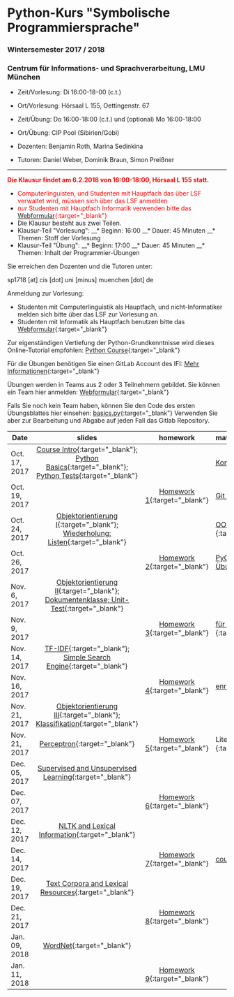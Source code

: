 # Python-Kurs "Symbolische Programmiersprache"
### Wintersemester 2017 / 2018
### Centrum für Informations- und Sprachverarbeitung, LMU München

 - Zeit/Vorlesung: Di 16:00-18-00 (c.t.)
 - Ort/Vorlesung: Hörsaal L 155, Oettingenstr. 67
 - Zeit/Übung: Do 16:00-18:00 (c.t.) und (optional) Mo 16:00-18:00
 - Ort/Übung: CIP Pool (Sibirien/Gobi)

 - Dozenten: Benjamin Roth, Marina Sedinkina
 - Tutoren: Daniel Weber, Dominik Braun, Simon Preißner

- - -

<span style="color:red">**Die Klausur findet am 6.2.2018 von 16:00-18:00, Hörsaal L 155 statt.**</span>
* <span style="color:red">Computerlinguisten, und Studenten mit Hauptfach das über LSF verwaltet wird, müssen sich über das LSF anmelden</span>
* <span style="color:red">*nur* Studenten mit Hauptfach Informatik verwenden bitte das [Webformular](https://goo.gl/forms/jt0a9KwEBZ55uTTH2){:target="_blank"}</span>
* Die Klausur besteht aus zwei Teilen. 
* Klausur-Teil "Vorlesung":
 __* Beginn: 16:00
 __* Dauer: 45 Minuten
 __* Themen: Stoff der Vorlesung
* Klausur-Teil "Übung": 
 __* Beginn: 17:00
 __* Dauer: 45 Minuten
 __* Themen: Inhalt der Programmier-Übungen

Sie erreichen den Dozenten und die Tutoren unter:

sp1718 [at] cis [dot] uni [minus] muenchen [dot] de

Anmeldung zur Vorlesung:
 - Studenten mit Computerlinguistik als Hauptfach, und nicht-Informatiker melden sich bitte über das LSF zur Vorlesung an.
 - Studenten mit Informatik als Hauptfach benutzen bitte das [Webformular](https://goo.gl/forms/PS0v04Enimjwmmfp1){:target="_blank"}

Zur eigenständigen Vertiefung der Python-Grundkenntnisse wird dieses Online-Tutorial empfohlen: [Python Course](https://www.python-course.eu/python3_course.php){:target="_blank"}

Für die Übungen benötigen Sie einen GitLab Account des IFI:  [Mehr Informationen](http://www.rz.ifi.lmu.de/Dienste/Gitlab.html){:target="_blank"}

Übungen werden in Teams aus 2 oder 3 Teilnehmern gebildet. Sie können ein Team hier anmelden: [Webformular](https://goo.gl/forms/12lapqzEvKTWsEB32){:target="_blank"}

Falls Sie noch kein Team haben, können Sie den Code des ersten Übungsblattes hier einsehen: [basics.py](basics.py){:target="_blank"}
Verwenden Sie aber zur Bearbeitung und Abgabe auf jeden Fall das Gitlab Repository.

| Date | slides | homework | materials |
|-----------------------------|:--------------------------------:|:------:|:-------------------------------------------------------------------|
| Oct. 17, 2017 | [Course Intro](01_intro.pdf){:target="_blank"}; [Python Basics](01_python_basics.pdf){:target="_blank"}; [Python Tests](01_unit_testing.pdf){:target="_blank"} |  | [Korrektur_python_basics](correction_01_python_basics.txt){:target="_blank"} |
| Oct. 19, 2017 |  | [Homework 1](hw01_basics.pdf){:target="_blank"} | [Git Introduction](git_intro_1.pdf){:target="_blank"} |
| Oct. 24, 2017 | [Objektorientierung I](objektorientierungI.pdf){:target="_blank"}; [Wiederholung: Listen](wiederholung-listen.pdf){:target="_blank"} |  | [OOP Skript (englisch, Zusatzmaterial)](oop_script.pdf){:target="_blank"} |
| Oct. 26, 2017 |  | [Homework 2](hw02_oop.pdf){:target="_blank"} | [PyCharm (optional, jedoch vorteilhaft zur Übungsbearbeitung)](pycharm.pdf){:target="_blank"} |
| Nov. 6, 2017 | [Objektorientierung II](03_objects_modules.pdf){:target="_blank"}; [Dokumentenklasse; Unit-Test](03_documents_unittest.pdf){:target="_blank"} |  |  |
| Nov. 9, 2017 |  | [Homework 3](hw03_documents.pdf){:target="_blank"} | [für Bewertung verwandte (hidden-)Tests ](hw03_hidden_and_normal_tests.zip){:target="_blank"} |
| Nov. 14, 2017 | [TF-IDF](03_tf_idf.pdf){:target="_blank"}; [Simple Search Engine](04_search_engine.pdf){:target="_blank"}  |  |  |
| Nov. 16, 2017 | | [Homework 4](hw04_text_search.pdf){:target="_blank"}  | [enron.tgz](http://www.cis.uni-muenchen.de/~beroth/cla/enron.tgz){:target="_blank"} |
| Nov. 21, 2017 | [Objektorientierung III](05_objects_inheritance.pdf){:target="_blank"}; [Klassifikation](05_maschinelles_lernen_intro.pdf){:target="_blank"}  |  |  |
| Nov. 21, 2017 | [Perceptron](perceptron_short.pdf){:target="_blank"} | [Homework 5](hw05_perceptron.pdf){:target="_blank"} |Literatur: Hal Daume [(pdf)](http://www.ciml.info/dl/v0_99/ciml-v0_99-ch04.pdf){:target="_blank"}|
| Dec. 05, 2017 | [Supervised and Unsupervised Learning](unsupervised-supervised-learning.pdf){:target="_blank"}  |  |  |
| Dec. 07, 2017 | | [Homework 6](hw06_knn.pdf){:target="_blank"}  | |
| Dec. 12, 2017 | [NLTK and Lexical Information](nltk.pdf){:target="_blank"}  |  |  |
| Dec. 14, 2017 | | [Homework 7](hw07_nltk_kmeans.pdf){:target="_blank"}  | [courses.txt](courses.txt){:target="_blank"} |
| Dec. 19, 2017 | [Text Corpora and Lexical Resources](corpora.pdf){:target="_blank"}  |  |  |
| Dec. 21, 2017 | | [Homework 8](08.pdf){:target="_blank"}  | |
| Jan. 09, 2018 | [WordNet](wordnet_lecture.pdf){:target="_blank"}  |  |  |
| Jan. 11, 2018 | | [Homework 9](wordnet.pdf){:target="_blank"}  | |

